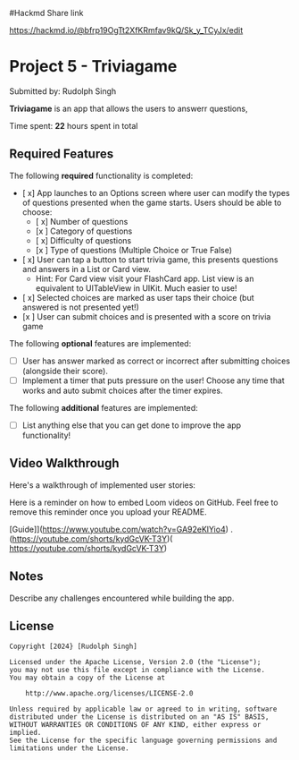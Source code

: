 

#Hackmd Share link 

https://hackmd.io/@bfrp19OgTt2XfKRmfav9kQ/Sk_y_TCyJx/edit



# Project 5 - Triviagame 

Submitted by: Rudolph Singh

**Triviagame** is an app that allows the users to answerr questions,

Time spent: **22** hours spent in total

## Required Features

The following **required** functionality is completed:

- [ x] App launches to an Options screen where user can modify the types of questions presented when the game starts. Users should be able to choose:
  - [ x] Number of questions
  - [x ] Category of questions
  - [ x] Difficulty of questions
  - [x ] Type of questions (Multiple Choice or True False)
- [ x] User can tap a button to start trivia game, this presents questions and answers in a List or Card view.
  - Hint: For Card view visit your FlashCard app. List view is an equivalent to UITableView in UIKit. Much easier to use!
- [ x] Selected choices are marked as user taps their choice (but answered is not presented yet!)
- [x ] User can submit choices and is presented with a score on trivia game
 
The following **optional** features are implemented:

- [ ] User has answer marked as correct or incorrect after submitting choices (alongside their score).
- [ ] Implement a timer that puts pressure on the user! Choose any time that works and auto submit choices after the timer expires. 

The following **additional** features are implemented:

- [ ] List anything else that you can get done to improve the app functionality!

## Video Walkthrough

Here's a walkthrough of implemented user stories:

Here is a reminder on how to embed Loom videos on GitHub. Feel free to remove this reminder once you upload your README. 

[Guide]](https://www.youtube.com/watch?v=GA92eKlYio4) .
(https://youtube.com/shorts/kydGcVK-T3Y)( https://youtube.com/shorts/kydGcVK-T3Y)

## Notes

Describe any challenges encountered while building the app.

## License

    Copyright [2024} [Rudolph Singh]

    Licensed under the Apache License, Version 2.0 (the "License");
    you may not use this file except in compliance with the License.
    You may obtain a copy of the License at

        http://www.apache.org/licenses/LICENSE-2.0

    Unless required by applicable law or agreed to in writing, software
    distributed under the License is distributed on an "AS IS" BASIS,
    WITHOUT WARRANTIES OR CONDITIONS OF ANY KIND, either express or implied.
    See the License for the specific language governing permissions and
    limitations under the License.
